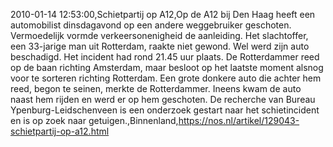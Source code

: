 2010-01-14 12:53:00,Schietpartij op A12,Op de A12 bij Den Haag heeft een automobilist dinsdagavond op een andere weggebruiker geschoten. Vermoedelijk vormde verkeersonenigheid de aanleiding. Het slachtoffer, een 33-jarige man uit Rotterdam, raakte niet gewond. Wel werd zijn auto beschadigd. Het incident had rond 21.45 uur plaats. De Rotterdammer reed op de baan richting Amsterdam, maar besloot op het laatste moment alsnog voor te sorteren richting Rotterdam. Een grote donkere auto die achter hem reed, begon te seinen, merkte de Rotterdammer. Ineens kwam de auto naast hem rijden en werd er op hem geschoten. De recherche van Bureau Ypenburg-Leidschenveen is een onderzoek gestart naar het schietincident en is op zoek naar getuigen.,Binnenland,https://nos.nl/artikel/129043-schietpartij-op-a12.html